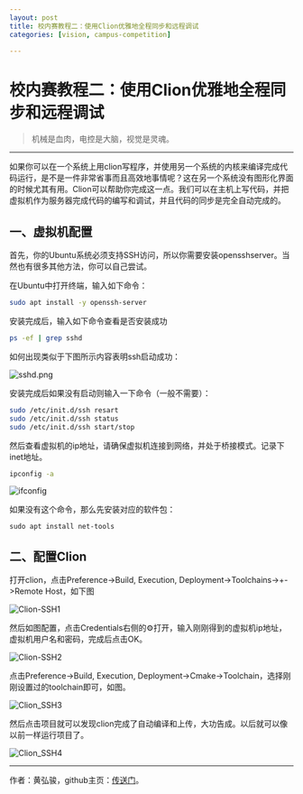 ```yaml
---
layout: post
title: 校内赛教程二：使用Clion优雅地全程同步和远程调试
categories: [vision, campus-competition]

---
```


# 校内赛教程二：使用Clion优雅地全程同步和远程调试

> 机械是血肉，电控是大脑，视觉是灵魂。

---

如果你可以在一个系统上用clion写程序，并使用另一个系统的内核来编译完成代码运行，是不是一件非常省事而且高效地事情呢？这在另一个系统没有图形化界面的时候尤其有用。Clion可以帮助你完成这一点。我们可以在主机上写代码，并把虚拟机作为服务器完成代码的编写和调试，并且代码的同步是完全自动完成的。

## 一、虚拟机配置

首先，你的Ubuntu系统必须支持SSH访问，所以你需要安装opensshserver。当然也有很多其他方法，你可以自己尝试。

在Ubuntu中打开终端，输入如下命令：

```bash
sudo apt install -y openssh-server
```

安装完成后，输入如下命令查看是否安装成功

```bash
ps -ef | grep sshd
```

如何出现类似于下图所示内容表明ssh启动成功：

![sshd.png](https://github.com/SJTU-RoboMaster-Team/SJTU-RoboMaster-Team.github.io/blob/master/_img/posts/vision-course/sshd.png?raw=true)

安装完成后如果没有启动则输入一下命令（一般不需要）：

```bash
sudo /etc/init.d/ssh resart
sudo /etc/init.d/ssh status
sudo /etc/init.d/ssh start/stop
```

然后查看虚拟机的ip地址，请确保虚拟机连接到网络，并处于桥接模式。记录下inet地址。

```bash
ipconfig -a
```

<img src="https://exp-picture.cdn.bcebos.com/f59dbe39131fceec759b8cc179c4ec9958430b9b.jpg?x-bce-process=image%2Fresize%2Cm_lfit%2Cw_500%2Climit_1" alt="ifconfig" style="zoom:100%;" />

如果没有这个命令，那么先安装对应的软件包：

```
sudo apt install net-tools
```



## 二、配置Clion

打开clion，点击Preference->Build, Execution, Deployment->Toolchains->+->Remote Host，如下图

![Clion-SSH1](https://github.com/SJTU-RoboMaster-Team/SJTU-RoboMaster-Team.github.io/blob/master/_img/posts/vision-course/Clion-SSH1.png?raw=true)

然后如图配置，点击Credentials右侧的⚙️打开，输入刚刚得到的虚拟机ip地址，虚拟机用户名和密码，完成后点击OK。

![Clion-SSH2](https://github.com/SJTU-RoboMaster-Team/SJTU-RoboMaster-Team.github.io/blob/master/_img/posts/vision-course/Clion-SSH2.png?raw=true)

点击Preference->Build, Execution, Deployment->Cmake->Toolchain，选择刚刚设置过的toolchain即可，如图。

![Clion_SSH3](https://github.com/SJTU-RoboMaster-Team/SJTU-RoboMaster-Team.github.io/blob/master/_img/posts/vision-course/Clion_SSH3.png?raw=true)

然后点击项目就可以发现clion完成了自动编译和上传，大功告成。以后就可以像以前一样运行项目了。

![Clion_SSH4](https://github.com/SJTU-RoboMaster-Team/SJTU-RoboMaster-Team.github.io/blob/master/_img/posts/vision-course/Clion_SSH4.png?raw=true)



----

作者：黄弘骏，github主页：[传送门](https://github.com/Harry-hhj)。
